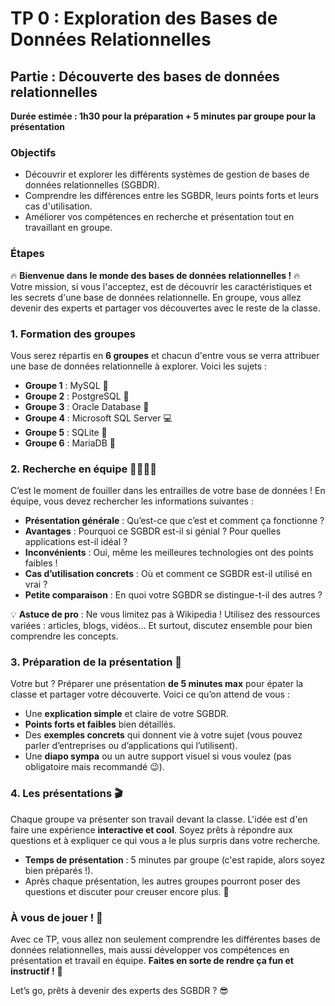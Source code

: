 # TP 0 : Exploration des Bases de Données Relationnelles

## Partie : Découverte des bases de données relationnelles

**Durée estimée : 1h30 pour la préparation + 5 minutes par groupe pour la présentation**

### Objectifs

- Découvrir et explorer les différents systèmes de gestion de bases de données relationnelles (SGBDR).
- Comprendre les différences entre les SGBDR, leurs points forts et leurs cas d'utilisation.
- Améliorer vos compétences en recherche et présentation tout en travaillant en groupe.

### Étapes

🔥 **Bienvenue dans le monde des bases de données relationnelles !** 🔥  
Votre mission, si vous l'acceptez, est de découvrir les caractéristiques et les secrets d'une base de données relationnelle. En groupe, vous allez devenir des experts et partager vos découvertes avec le reste de la classe.

### 1. **Formation des groupes**

Vous serez répartis en **6 groupes** et chacun d'entre vous se verra attribuer une base de données relationnelle à explorer. Voici les sujets :

- **Groupe 1** : MySQL 🐬
- **Groupe 2** : PostgreSQL 🐘
- **Groupe 3** : Oracle Database 🚀
- **Groupe 4** : Microsoft SQL Server 💻
- **Groupe 5** : SQLite 📱
- **Groupe 6** : MariaDB 🦁

### 2. **Recherche en équipe** 👨‍💻👩‍💻

C’est le moment de fouiller dans les entrailles de votre base de données ! En équipe, vous devez rechercher les informations suivantes :

- **Présentation générale** : Qu’est-ce que c’est et comment ça fonctionne ?
- **Avantages** : Pourquoi ce SGBDR est-il si génial ? Pour quelles applications est-il idéal ?
- **Inconvénients** : Oui, même les meilleures technologies ont des points faibles !
- **Cas d’utilisation concrets** : Où et comment ce SGBDR est-il utilisé en vrai ?
- **Petite comparaison** : En quoi votre SGBDR se distingue-t-il des autres ?

💡 **Astuce de pro** : Ne vous limitez pas à Wikipedia ! Utilisez des ressources variées : articles, blogs, vidéos… Et surtout, discutez ensemble pour bien comprendre les concepts.

### 3. **Préparation de la présentation** 🎤

Votre but ? Préparer une présentation **de 5 minutes max** pour épater la classe et partager votre découverte. Voici ce qu’on attend de vous :

- Une **explication simple** et claire de votre SGBDR.
- **Points forts et faibles** bien détaillés.
- Des **exemples concrets** qui donnent vie à votre sujet (vous pouvez parler d’entreprises ou d’applications qui l’utilisent).
- Une **diapo sympa** ou un autre support visuel si vous voulez (pas obligatoire mais recommandé 😉).

### 4. **Les présentations** 🎬

Chaque groupe va présenter son travail devant la classe. L'idée est d'en faire une expérience **interactive et cool**. Soyez prêts à répondre aux questions et à expliquer ce qui vous a le plus surpris dans votre recherche.

- **Temps de présentation** : 5 minutes par groupe (c'est rapide, alors soyez bien préparés !).
- Après chaque présentation, les autres groupes pourront poser des questions et discuter pour creuser encore plus. 💬

### À vous de jouer ! 🌟

Avec ce TP, vous allez non seulement comprendre les différentes bases de données relationnelles, mais aussi développer vos compétences en présentation et travail en équipe. **Faites en sorte de rendre ça fun et instructif !** 🎉

Let’s go, prêts à devenir des experts des SGBDR ? 😎
